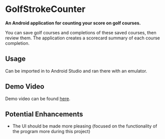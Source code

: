 # GolfStrokeCounter 

**An Android application for counting your score on golf courses.**

You can save golf courses and completions of these saved courses, then review them. The application creates a scorecard summary of each course completion.

## Usage
Can be imported in to Android Studio and ran there with an emulator.

## Demo Video
Demo video can be found [here](https://www.youtube.com/watch?v=9-greDD3yBo
).  
## Potential Enhancements
- The UI should be made more pleasing (focused on the functionality of the program more during this project)
